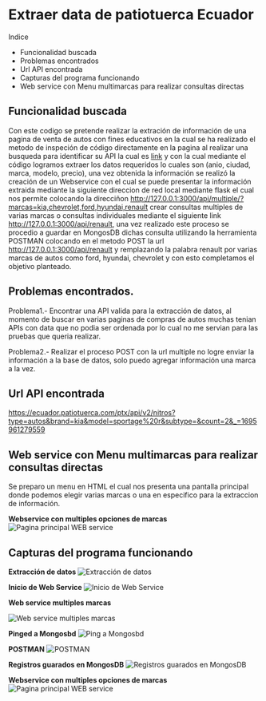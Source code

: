 # Extraer data de patiotuerca Ecuador

Indice
- Funcionalidad buscada
- Problemas encontrados
- Url API encontrada
- Capturas del programa funcionando
- Web service con Menu multimarcas para realizar consultas directas


## Funcionalidad buscada

  Con este codigo se pretende realizar la extración de información de una pagina de venta de autos con fines educativos en la cual se ha realizado el metodo de inspeción de código directamente en la pagina al realizar una busqueda para identificar su API la cual es [link](https://ecuador.patiotuerca.com/ptx/api/v2/nitros?type=autos&brand=kia&model=sportage%20r&subtype=&count=2&_=1695961279559) y con la cual mediante el código logramos extraer los datos requeridos lo cuales son (anio, ciudad, marca, modelo, precio), una vez obtenida la información se realizó la creación de un Webservice con el cual se puede presentar la información extraida mediante la siguiente direccion de red local mediante flask el cual nos permite colocando la direcciñon <http://127.0.0.1:3000/api/multiple/?marcas=kia,chevrolet,ford,hyundai,renault> crear consultas multiples de varias marcas o consultas individuales mediante el siguiente link <http://127.0.0.1:3000/api/renault>, una vez realizado este proceso se procedio a guardar en MongosDB dichas consulta utilizando la herramienta POSTMAN colocando en el metodo POST la url <http://127.0.0.1:3000/api/renault> y remplazando la palabra renault por varias marcas de autos como ford, hyundai, chevrolet y con esto completamos el objetivo planteado.

## Problemas encontrados.

  Problema1.- Encontrar una API valida para la extracción de datos, al momento de buscar en varias paginas de compras de autos muchas tenian APIs con data que no podia ser ordenada por lo cual no me servian para las pruebas que queria realizar.
  
  Problema2.- Realizar el proceso POST con la url multiple no logre enviar la información a la base de datos, solo puedo agregar información una marca a la vez.

## Url API encontrada

<https://ecuador.patiotuerca.com/ptx/api/v2/nitros?type=autos&brand=kia&model=sportage%20r&subtype=&count=2&_=1695961279559>

## Web service con Menu multimarcas para realizar consultas directas

Se preparo un menu en HTML el cual nos presenta una pantalla principal donde podemos elegir varias marcas o una en especifico para la extraccion de información.

**Webservice con multiples opciones de marcas**
![Pagina principal WEB service](imagenes/webservice_con_opciones_marcas.jpeg) 


## Capturas del programa funcionando

**Extracción de datos**
![Extracción de datos](imagenes/extract_datos.jpeg)

**Inicio de Web Service**
![Inicio de Web Service](imagenes/inicio_webservice.jpeg)

**Web service multiples marcas**

![Web service multiples marcas](imagenes/webservice_multiple.jpeg)

**Pinged a Mongosbd**
![Ping a Mongosbd](imagenes/pinged_mongos.jpeg)

**POSTMAN**
![POSTMAN](imagenes/post.jpeg)

**Registros guarados en MongosDB**
![Registros guarados en MongosDB](imagenes/registros_mongosdb.jpeg)   

**Webservice con multiples opciones de marcas**
![Pagina principal WEB service](imagenes/webservice_con_opciones_marcas.jpeg) 
